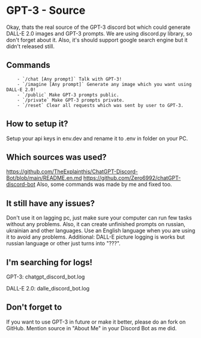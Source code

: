 # GPT-3 - Source
Okay, thats the real source of the GPT-3 discord bot which could generate DALL-E 2.0 images and GPT-3 prompts.
We are using discord.py library, so don't forget about it.
Also, it's should support google search engine but it didn't released still.

## Commands
        - `/chat [Any prompt]` Talk with GPT-3!
        - `/imagine [Any prompt]` Generate any image which you want using DALL-E 2.0!
        - `/public` Make GPT-3 prompts public.
        - `/private` Make GPT-3 prompts private.
        - `/reset` Clear all requests which was sent by user to GPT-3.

## How to setup it?
Setup your api keys in env.dev and rename it to .env in folder on your PC.

## Which sources was used?
https://github.com/TheExplainthis/ChatGPT-Discord-Bot/blob/main/README.en.md
https://github.com/Zero6992/chatGPT-discord-bot
Also, some commands was made by me and fixed too.

## It still have any issues?
Don't use it on lagging pc, just make sure your computer can run few tasks without any problems.
Also, it can create unfinished prompts on russian, ukrainian and other languages. Use an English language when you are using it to avoid any problems.
Additional: DALL-E picture logging is works but russian language or other just turns into "???".

## I'm searching for logs!
GPT-3: chatgpt_discord_bot.log

DALL-E 2.0: dalle_discord_bot.log

## Don't forget to
If you want to use GPT-3 in future or make it better, please do an fork on GitHub.
Mention source in "About Me" in your Discord Bot as me did.
